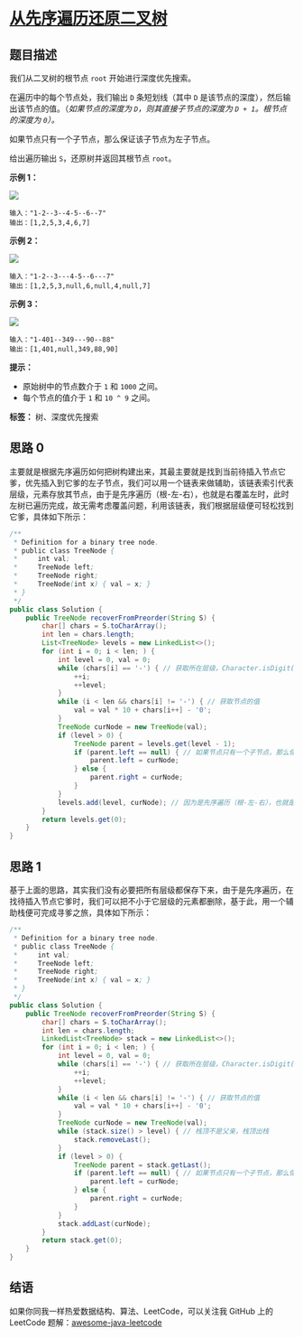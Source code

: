 # [从先序遍历还原二叉树][title]

## 题目描述

我们从二叉树的根节点 `root` 开始进行深度优先搜索。

在遍历中的每个节点处，我们输出 `D` 条短划线（其中 `D` 是该节点的深度），然后输出该节点的值。（_如果节点的深度为 `D`，则其直接子节点的深度为 `D + 1`。根节点的深度为 `0`）。_

如果节点只有一个子节点，那么保证该子节点为左子节点。

给出遍历输出 `S`，还原树并返回其根节点 `root`。

**示例 1：**

**![](https://assets.leetcode-cn.com/aliyun-lc-upload/uploads/2019/04/12/recover-a-tree-from-preorder-traversal.png)**

```
输入："1-2--3--4-5--6--7"
输出：[1,2,5,3,4,6,7]
```

**示例 2：**

**![](https://assets.leetcode-cn.com/aliyun-lc-upload/uploads/2019/04/12/screen-shot-2019-04-10-at-114101-pm.png)**

```
输入："1-2--3---4-5--6---7"
输出：[1,2,5,3,null,6,null,4,null,7]
```

**示例 3：**

![](https://assets.leetcode-cn.com/aliyun-lc-upload/uploads/2019/04/12/screen-shot-2019-04-10-at-114955-pm.png)

```
输入："1-401--349---90--88"
输出：[1,401,null,349,88,90]
```

**提示：**

*   原始树中的节点数介于 `1` 和 `1000` 之间。
*   每个节点的值介于 `1` 和 `10 ^ 9` 之间。

**标签：** 树、深度优先搜索


## 思路 0

主要就是根据先序遍历如何把树构建出来，其最主要就是找到当前待插入节点它爹，优先插入到它爹的左子节点，我们可以用一个链表来做辅助，该链表索引代表层级，元素存放其节点，由于是先序遍历（根-左-右），也就是右覆盖左时，此时左树已遍历完成，故无需考虑覆盖问题，利用该链表，我们根据层级便可轻松找到它爹，具体如下所示：

```java
/**
 * Definition for a binary tree node.
 * public class TreeNode {
 *     int val;
 *     TreeNode left;
 *     TreeNode right;
 *     TreeNode(int x) { val = x; }
 * }
 */
public class Solution {
    public TreeNode recoverFromPreorder(String S) {
        char[] chars = S.toCharArray();
        int len = chars.length;
        List<TreeNode> levels = new LinkedList<>();
        for (int i = 0; i < len; ) {
            int level = 0, val = 0;
            while (chars[i] == '-') { // 获取所在层级，Character.isDigit() 会比较慢
                ++i;
                ++level;
            }
            while (i < len && chars[i] != '-') { // 获取节点的值
                val = val * 10 + chars[i++] - '0';
            }
            TreeNode curNode = new TreeNode(val);
            if (level > 0) {
                TreeNode parent = levels.get(level - 1);
                if (parent.left == null) { // 如果节点只有一个子节点，那么保证该子节点为左子节点。
                    parent.left = curNode;
                } else {
                    parent.right = curNode;
                }
            }
            levels.add(level, curNode); // 因为是先序遍历（根-左-右），也就是右覆盖左时，此时左树已遍历完成，故无需考虑覆盖问题
        }
        return levels.get(0);
    }
}
```


## 思路 1

基于上面的思路，其实我们没有必要把所有层级都保存下来，由于是先序遍历，在找待插入节点它爹时，我们可以把不小于它层级的元素都删除，基于此，用一个辅助栈便可完成寻爹之旅，具体如下所示：

```java
/**
 * Definition for a binary tree node.
 * public class TreeNode {
 *     int val;
 *     TreeNode left;
 *     TreeNode right;
 *     TreeNode(int x) { val = x; }
 * }
 */
public class Solution {
    public TreeNode recoverFromPreorder(String S) {
        char[] chars = S.toCharArray();
        int len = chars.length;
        LinkedList<TreeNode> stack = new LinkedList<>();
        for (int i = 0; i < len; ) {
            int level = 0, val = 0;
            while (chars[i] == '-') { // 获取所在层级，Character.isDigit() 会比较慢
                ++i;
                ++level;
            }
            while (i < len && chars[i] != '-') { // 获取节点的值
                val = val * 10 + chars[i++] - '0';
            }
            TreeNode curNode = new TreeNode(val);
            while (stack.size() > level) { // 栈顶不是父亲，栈顶出栈
                stack.removeLast();
            }
            if (level > 0) {
                TreeNode parent = stack.getLast();
                if (parent.left == null) { // 如果节点只有一个子节点，那么保证该子节点为左子节点。
                    parent.left = curNode;
                } else {
                    parent.right = curNode;
                }
            }
            stack.addLast(curNode);
        }
        return stack.get(0);
    }
}
```


## 结语

如果你同我一样热爱数据结构、算法、LeetCode，可以关注我 GitHub 上的 LeetCode 题解：[awesome-java-leetcode][ajl]



[title]: https://leetcode-cn.com/problems/recover-a-tree-from-preorder-traversal
[ajl]: https://github.com/Blankj/awesome-java-leetcode
